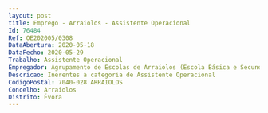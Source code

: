 ```yaml
--- 
layout: post
title: Emprego - Arraiolos - Assistente Operacional
Id: 76484
Ref: OE202005/0308
DataAbertura: 2020-05-18
DataFecho: 2020-05-29
Trabalho: Assistente Operacional
Empregador: Agrupamento de Escolas de Arraiolos (Escola Básica e Secundária Cunha Rivara, Arraiolos - Sede)
Descricao: Inerentes à categoria de Assistente Operacional
CodigoPostal: 7040-028 ARRAIOLOS
Concelho: Arraiolos
Distrito: Évora
--- 
```

